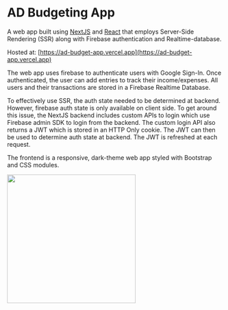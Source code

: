 # AD Budgeting App

A web app built using [NextJS](https://nextjs.org/) and [React](https://reactjs.org/) that employs Server-Side Rendering (SSR) along with Firebase authentication and Realtime-database.

Hosted at: [https://ad-budget-app.vercel.app](https://ad-budget-app.vercel.app)

The web app uses firebase to authenticate users with Google Sign-In. Once authenticated, the user can add entries to track their income/expenses.
All users and their transactions are stored in a Firebase Realtime Database.

To effectively use SSR, the auth state needed to be determined at backend. However, firebase auth state is only available on client side. To get around this issue, the NextJS backend includes custom APIs to login which use Firebase admin SDK to login from the backend. The custom login API also returns a JWT which is stored in an HTTP Only cookie. The JWT can then be used to determine auth state at backend. The JWT is refreshed at each request.

The frontend is a responsive, dark-theme web app styled with Bootstrap and CSS modules.

<img src="https://user-images.githubusercontent.com/75645547/148712232-63a6cb19-e5a0-4543-892f-157a2b03af54.png" width="300">

